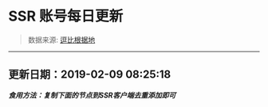 # SSR 账号每日更新 
> 数据来源: [逗比根据地](https://doub.io/sszhfx/) 
----------------------------------------------
## 更新日期：2019-02-09 08:25:18 
***食用方法：复制下面的节点到SSR客户端去重添加即可***

 